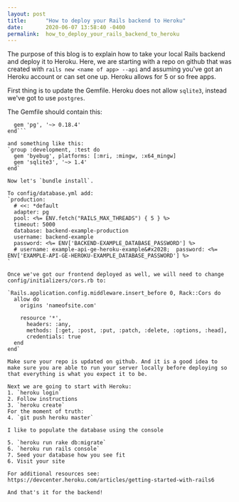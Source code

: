```yaml
---
layout: post
title:      "How to deploy your Rails backend to Heroku"
date:       2020-06-07 13:58:40 -0400
permalink:  how_to_deploy_your_rails_backend_to_heroku
---
```



The purpose of this blog is to explain how to take your local Rails backend and deploy it to Heroku. Here, we are starting with a repo on github that was created with `rails new <name of app> --api` and assuming you've got an Heroku account or can set one up. Heroku allows for 5 or so free apps.

First thing is to update the Gemfile. Heroku does not allow `sqlite3`, instead we've got to use `postgres`.

The Gemfile should contain this:
```group :production do 
  gem 'pg', '~> 0.18.4'
end```

and something like this:
`group :development, :test do
  gem 'byebug', platforms: [:mri, :mingw, :x64_mingw]
  gem 'sqlite3', '~> 1.4'
end`

Now let's `bundle install`.

To config/database.yml add:
`production:
  # <<: *default
  adapter: pg
  pool: <%= ENV.fetch("RAILS_MAX_THREADS") { 5 } %>
  timeout: 5000
  database: backend-example-production
  username: backend-example
  password: <%= ENV['BACKEND-EXAMPLE_DATABASE_PASSWORD'] %>
  # username: example-api-ge-heroku-example&#x2028;  password: <%= ENV['EXAMPLE-API-GE-HEROKU-EXAMPLE_DATABASE_PASSWORD'] %>
`

Once we've got our frontend deployed as well, we will need to change config/initializers/cors.rb to:

`Rails.application.config.middleware.insert_before 0, Rack::Cors do
  allow do
    origins 'nameofsite.com'

    resource '*',
      headers: :any,
      methods: [:get, :post, :put, :patch, :delete, :options, :head],
      credentials: true
  end
end`

Make sure your repo is updated on github. And it is a good idea to make sure you are able to run your server locally before deploying so that everything is what you expect it to be.

Next we are going to start with Heroku:
1. `heroku login`
2. Follow instructions
3. `heroku create`
For the moment of truth:
4. `git push heroku master`

I like to populate the database using the console

5. `heroku run rake db:migrate`
6. `heroku run rails console`
7. Seed your database how you see fit 
6. Visit your site

For additional resources see: https://devcenter.heroku.com/articles/getting-started-with-rails6

And that's it for the backend!

